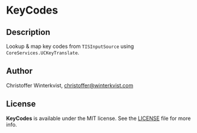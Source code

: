 # KeyCodes 

## Description

Lookup & map key codes from `TISInputSource` using `CoreServices.UCKeyTranslate`.

## Author

Christoffer Winterkvist, christoffer@winterkvist.com

## License

**KeyCodes** is available under the MIT license. See the [LICENSE](https://github.com/zenangst/KeyCodes/blob/master/LICENSE.md) file for more info.

